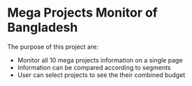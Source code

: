# Mega Projects Monitor of Bangladesh

The purpose of this project are:
* Monitor all 10 mega projects information on a single page
* Information can be compared according to segments
* User can select projects to see the their combined budget